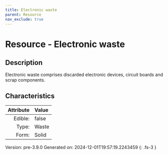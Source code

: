 ```yaml
---
title: Electronic waste
parent: Resource
nav_exclude: true
---
```

# Resource - Electronic waste

## Description
Electronic waste comprises discarded electronic devices, circuit boards and scrap components.

## Characteristics

| Attribute      | Value |
|--------:|:------|
|Edible:|false|
|Type:|Waste|
|Form:|Solid|
 



    

Version: pre-3.9.0 Generated on: 2024-12-01T19:57:19.2243459
{: .fs-3 }

